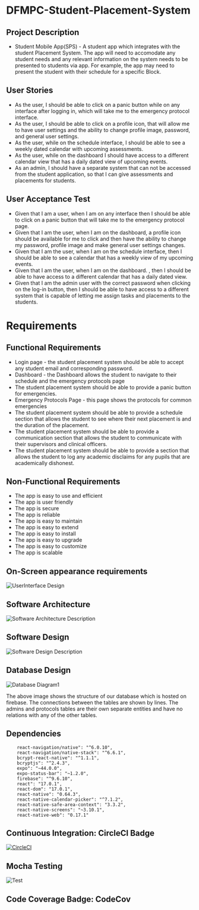 # DFMPC-Student-Placement-System

## Project Description

- Student Mobile App(SPS) - A student app which integrates with the student Placement System. The app will need to accomodate any student needs and any relevant information on the system needs to be presented to students via app. For example, the app may need to present the student with their schedule for a specific Block.

## User Stories

- As the user, I should be able to click on a panic button while on any interface after logging in, which will take me to the emergency protocol interface.
- As the user, I should be able to click on a profile icon, that will allow me to have user settings and the ability to change profile image, password, and general user settings.
- As the user, while on the schedule interface, I should be able to see a weekly dated calendar with upcoming assessments.
- As the user, while on the dashboard I should have access to a different calendar view that has a daily dated view of upcoming events.
- As an admin, I should have a separate system that can not be accessed from the student application, so that I can give assessments and placements for students.

## User Acceptance Test

- Given that I am a user, when I am on any interface then I should be able to click on a panic button that will take me to the emergency protocol page.
- Given that I am the user, when I am on the dashboard, a profile icon should be available for me to click and then have the ability to change my password, profile image and make general user settings changes.
- Given that I am the user, when I am on the schedule interface, then I should be able to see a calendar that has a weekly view of my upcoming events.
- Given that I am the user, when I am on the dashboard. , then I should be able to have access to a different calendar that has a daily dated view.
- Given that I am the admin user with the correct password when clicking on the log-in button, then I should be able to have access to a different system that is capable of letting me assign tasks and placements to the students.

# Requirements

## Functional Requirements

- Login page - the student placement system should be able to accept any student email and corresponding password.
- Dashboard - the Dashboard allows the student to navigate to their schedule and the emergency protocols page
- The student placement system should be able to provide a panic button for emergencies.
- Emergency Protocols Page - this page shows the protocols for common emergencies
- The student placement system should be able to provide a schedule section that allows the student to see where their next placement is and the duration of the placement.
- The student placement system should be able to provide a communication section that allows the student to communicate with their supervisors and clinical officers.
- The student placement system should be able to provide a section that allows the student to log any academic disclaims for any pupils that are academically dishonest.

## Non-Functional Requirements

- The app is easy to use and efficient
- The app is user friendly
- The app is secure
- The app is reliable
- The app is easy to maintain
- The app is easy to extend
- The app is easy to install
- The app is easy to upgrade
- The app is easy to customize
- The app is scalable

## On-Screen appearance requirements

![UserInterface Design](https://github.com/Software-Design-2022/DFMPC-Student-Placement-System/blob/main/assets/images/uidesign.jpg)

## Software Architecture

![Software Architecture Description](https://github.com/Software-Design-2022/DFMPC-Student-Placement-System/blob/main/assets/images/Arch_des.png)

## Software Design

![Software Design Description](https://github.com/Software-Design-2022/DFMPC-Student-Placement-System/blob/main/assets/images/Software_Description.png)

## Database Design

![Database Diagram1](https://user-images.githubusercontent.com/67168444/166960442-32cf8b2c-202f-4eb9-8c34-4f6034dba991.png)

The above image shows the structure of our database which is hosted on firebase. The connections between the tables are shown by lines. The admins and protocols tables are their own separate entities and have no relations with any of the other tables.

## Dependencies

```
    react-navigation/native": "^6.0.10",
    react-navigation/native-stack": "^6.6.1",
    bcrypt-react-native": "^1.1.1",
    bcryptjs": "^2.4.3",
    expo": "~44.0.0",
    expo-status-bar": "~1.2.0",
    firebase": "^9.6.10",
    react": "17.0.1",
    react-dom": "17.0.1",
    react-native": "0.64.3",
    react-native-calendar-picker": "^7.1.2",
    react-native-safe-area-context": "3.3.2",
    react-native-screens": "~3.10.1",
    react-native-web": "0.17.1"

```

## Continuous Integration: CircleCI Badge

[![CircleCI](https://circleci.com/gh/Software-Design-2022/DFMPC-Student-Placement-System.svg?style=svg)](https://app.circleci.com/pipelines/github/Software-Design-2022)


## Mocha Testing

![Test](test/badge.svg)

## Code Coverage Badge: CodeCov
